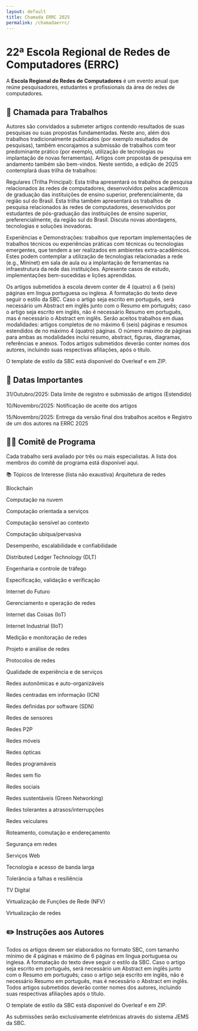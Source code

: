```yaml
---
layout: default
title: Chamada ERRC 2025
permalink: /chamadaerrc/
---
```


# 22ª Escola Regional de Redes de Computadores (ERRC)
A **Escola Regional de Redes de Computadores** é um evento anual que reúne pesquisadores, estudantes e profissionais da área de redes de computadores.

## 📃 Chamada para Trabalhos
Autores são convidados a submeter artigos contendo resultados de suas pesquisas ou suas propostas fundamentadas. Neste ano, além dos trabalhos tradicionalmente publicados (por exemplo resultados de pesquisas), também encorajamos a submissão de trabalhos com teor predominante prático (por exemplo, utilização de tecnologias ou implantação de novas ferramentas). Artigos com propostas de pesquisa em andamento também são bem-vindos. Neste sentido, a edição de 2025 contemplará duas trilha de trabalhos:

Regulares (Trilha Principal): Esta trilha apresentará os trabalhos de pesquisa relacionados às redes de computadores, desenvolvidos pelos acadêmicos de graduação das instituições de ensino superior, preferencialmente, da região sul do Brasil. Esta trilha também apresentará os trabalhos de pesquisa relacionados às redes de computadores, desenvolvidos por estudantes de pós-graduação das instituições de ensino superior, preferencialmente, da região sul do Brasil. Discuta novas abordagens, tecnologias e soluções inovadoras.

Experiências e Demonstrações: trabalhos que reportam implementações de trabalhos técnicos ou experiências práticas com técnicas ou tecnologias emergentes, que tendem a ser realizados em ambientes extra-acadêmicos. Estes podem contemplar a utilização de tecnologias relacionadas a rede (e.g., Mininet) em sala de aula ou a implantação de ferramentas na infraestrutura da rede das instituições. Apresente casos de estudo, implementações bem-sucedidas e lições aprendidas.

Os artigos submetidos à escola devem conter de 4 (quatro) a 6 (seis) páginas em língua portuguesa ou inglesa. A formatação do texto deve seguir o estilo da SBC. Caso o artigo seja escrito em português, será necessário um Abstract em inglês junto com o Resumo em português; caso o artigo seja escrito em inglês, não é necessário Resumo em português, mas é necessário o Abstract em inglês. Serão aceitos trabalhos em duas modalidades: artigos completos de no máximo 6 (seis) páginas e resumos estendidos de no máximo 4 (quatro) páginas. O número máximo de páginas para ambas as modalidades inclui resumo, abstract, figuras, diagramas, referências e anexos. Todos artigos submetidos deverão conter nomes dos autores, incluindo suas respectivas afiliações, após o título.

O template de estilo da SBC está disponível do Overleaf e em ZIP.

## 📅 Datas Importantes
31/Outubro/2025: Data limite de registro e submissão de artigos (Estendido)

10/Novembro/2025: Notificação de aceite dos artigos

15/Novembro/2025: Entrega da versão final dos trabalhos aceitos e Registro de um dos autores na ERRC 2025

## 👩‍🏫 Comitê de Programa
Cada trabalho será avaliado por três ou mais especialistas. A lista dos membros do comitê de programa está disponível aqui.

📚 Tópicos de Interesse (lista não exaustiva)
Arquitetura de redes

Blockchain

Computação na nuvem

Computação orientada a serviços

Computação sensível ao contexto

Computação ubíqua/pervasiva

Desempenho, escalabilidade e confiabilidade

Distributed Ledger Technology (DLT)

Engenharia e controle de tráfego

Especificação, validação e verificação

Internet do Futuro

Gerenciamento e operação de redes

Internet das Coisas (IoT)

Internet Industrial (IIoT)

Medição e monitoração de redes

Projeto e análise de redes

Protocolos de redes

Qualidade de experiência e de serviços

Redes autonômicas e auto-organizáveis

Redes centradas em informação (ICN)

Redes definidas por software (SDN)

Redes de sensores

Redes P2P

Redes móveis

Redes ópticas

Redes programáveis

Redes sem fio

Redes sociais

Redes sustentáveis (Green Networking)

Redes tolerantes a atrasos/interrupções

Redes veiculares

Roteamento, comutação e endereçamento

Segurança em redes

Serviços Web

Tecnologia e acesso de banda larga

Tolerância a falhas e resiliência

TV Digital

Virtualização de Funções de Rede (NFV)

Virtualização de redes


## ✏️ Instruções aos Autores
Todos os artigos devem ser elaborados no formato SBC, com tamanho mínimo de 4 páginas e máximo de 6 páginas em língua portuguesa ou inglesa. A formatação do texto deve seguir o estilo da SBC. Caso o artigo seja escrito em português, será necessário um Abstract em inglês junto com o Resumo em português; caso o artigo seja escrito em inglês, não é necessário Resumo em português, mas é necessário o Abstract em inglês. Todos artigos submetidos deverão conter nomes dos autores, incluindo suas respectivas afiliações após o título.

O template de estilo da SBC está disponível do Overleaf e em ZIP.

As submissões serão exclusivamente eletrônicas através do sistema JEMS da SBC.
